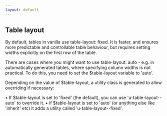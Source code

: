 ```yaml
---
layout: default
---
```


## Table layout

By default, tables in vanilla use table-layout: fixed. It is faster, and ensures more predictable and controllable table behaviour, but requires setting widths explicitly on the first row of the table.

There are cases where you might want to use table-layout: auto - e.g. in automatically generated tables, where specifying column widths is not practical. To do this, you need to set the $table-layout variable to 'auto'.

Depending on the value of $table-layout, a utility class is generated to allow overriding if necessary:

• If $table-layout is set to 'fixed' (the default), you can use 'u-table-layout--auto' to override it.
• if $table-layout is set to 'auto' (or anything else like 'inherit' etc) it adds a utility called 'u-table-layout--fixed'.
